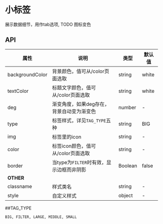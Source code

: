 # 小标签

展示数据细节，用作tab选项,
TODO 图标变色

## API

| 属性              | 说明                         | 类型      | 默认值   |
| --------------- | -------------------------- | ------- | ----- |
| backgroundColor | 背景颜色，值可从/color页面选取         | string  | white |
| textColor       | 标题文字颜色，值可从/color页面选取       | string  | white |
| deg             | 渐变角度，如果deg存在，背景自动变为渐变色     | number  | -     |
| type            | 标签样式，详见`TAG_TYPE`五种        | string  | BIG   |
| img             | 标签里的icon                   | string  | -     |
| color           | 标签icon颜色，值可从/color页面选取     | string  | -     |
| border          | 当type为`FILTER`时有效，显示边框而非阴影 | Boolean | false |
| **OTHER**       |                            |         |       |
| classname       | 样式类名                       | string  | -     |
| style           | 自定义样式                      | object  | -     |

##TAG_TYPE

```
BIG, FILTER, LARGE, MIDDLE, SMALL
```


